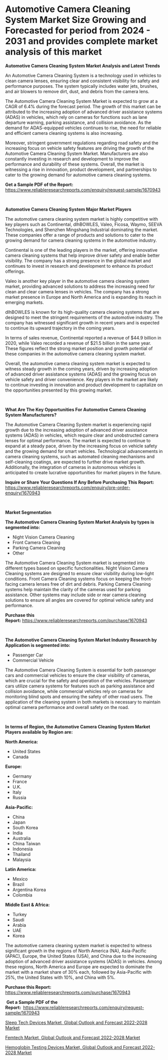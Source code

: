 <p><h1>Automotive Camera Cleaning System Market Size Growing and Forecasted for period from 2024 - 2031 and provides complete market analysis of this market</h1></p><p><strong>Automotive Camera Cleaning System Market Analysis and Latest Trends</strong></p>
<p><p>An Automotive Camera Cleaning System is a technology used in vehicles to clean camera lenses, ensuring clear and consistent visibility for safety and performance purposes. The system typically includes water jets, brushes, and air blowers to remove dirt, dust, and debris from the camera lens.</p><p>The Automotive Camera Cleaning System Market is expected to grow at a CAGR of 6.4% during the forecast period. The growth of this market can be attributed to the increasing adoption of advanced driver assistance systems (ADAS) in vehicles, which rely on cameras for functions such as lane departure warning, parking assistance, and collision avoidance. As the demand for ADAS-equipped vehicles continues to rise, the need for reliable and efficient camera cleaning systems is also increasing.</p><p>Moreover, stringent government regulations regarding road safety and the increasing focus on vehicle safety features are driving the growth of the Automotive Camera Cleaning System Market. Manufacturers are also constantly investing in research and development to improve the performance and durability of these systems. Overall, the market is witnessing a rise in innovation, product development, and partnerships to cater to the growing demand for automotive camera cleaning systems.</p></p>
<p><strong>Get a Sample PDF of the Report:&nbsp;</strong> <a href="https://www.reliableresearchreports.com/enquiry/request-sample/1670943">https://www.reliableresearchreports.com/enquiry/request-sample/1670943</a></p>
<p>&nbsp;</p>
<p><strong>Automotive Camera Cleaning System Major Market Players</strong></p>
<p><p>The automotive camera cleaning system market is highly competitive with key players such as Continental, dlhBOWLES, Valeo, Ficosa, Waymo, SEEVA Technologies, and Shenzhen Mingshang Industrial dominating the market. These companies offer a range of products and solutions to cater to the growing demand for camera cleaning systems in the automotive industry.</p><p>Continental is one of the leading players in the market, offering innovative camera cleaning systems that help improve driver safety and enable better visibility. The company has a strong presence in the global market and continues to invest in research and development to enhance its product offerings.</p><p>Valeo is another key player in the automotive camera cleaning system market, providing advanced solutions to address the increasing need for clean and clear camera lenses in vehicles. The company has a strong market presence in Europe and North America and is expanding its reach in emerging markets.</p><p>dlhBOWLES is known for its high-quality camera cleaning systems that are designed to meet the stringent requirements of the automotive industry. The company has witnessed significant growth in recent years and is expected to continue its upward trajectory in the coming years.</p><p>In terms of sales revenue, Continental reported a revenue of $44.9 billion in 2020, while Valeo recorded a revenue of $21.5 billion in the same year. These figures reflect the strong market position and growth potential of these companies in the automotive camera cleaning system market.</p><p>Overall, the automotive camera cleaning system market is expected to witness steady growth in the coming years, driven by increasing adoption of advanced driver assistance systems (ADAS) and the growing focus on vehicle safety and driver convenience. Key players in the market are likely to continue investing in innovation and product development to capitalize on the opportunities presented by this growing market.</p></p>
<p>&nbsp;</p>
<p><strong>What Are The Key Opportunities For Automotive Camera Cleaning System Manufacturers?</strong></p>
<p><p>The Automotive Camera Cleaning System market is experiencing rapid growth due to the increasing adoption of advanced driver assistance systems (ADAS) in vehicles, which require clear and unobstructed camera lenses for optimal performance. The market is expected to continue to expand at a steady pace, driven by the increasing focus on vehicle safety and the growing demand for smart vehicles. Technological advancements in camera cleaning systems, such as automated cleaning mechanisms and self-cleaning coatings, are expected to further drive market growth. Additionally, the integration of cameras in autonomous vehicles is anticipated to create lucrative opportunities for market players in the future.</p></p>
<p><strong>Inquire or Share Your Questions If Any Before Purchasing This Report:</strong> <a href="https://www.reliableresearchreports.com/enquiry/pre-order-enquiry/1670943">https://www.reliableresearchreports.com/enquiry/pre-order-enquiry/1670943</a></p>
<p>&nbsp;</p>
<p><strong>Market Segmentation</strong></p>
<p><strong>The Automotive Camera Cleaning System Market Analysis by types is segmented into:</strong></p>
<p><ul><li>Night Vision Camera Cleaning</li><li>Front Camera Cleaning</li><li>Parking Camera Cleaning</li><li>Other</li></ul></p>
<p><p>The Automotive Camera Cleaning System market is segmented into different types based on specific functionalities. Night Vision Camera Cleaning systems are designed to ensure clear visibility during low-light conditions. Front Camera Cleaning systems focus on keeping the front-facing camera lenses free of dirt and debris. Parking Camera Cleaning systems help maintain the clarity of the cameras used for parking assistance. Other systems may include side or rear camera cleaning solutions to ensure all angles are covered for optimal vehicle safety and performance.</p></p>
<p><strong>Purchase this Report:&nbsp;</strong><a href="https://www.reliableresearchreports.com/purchase/1670943">https://www.reliableresearchreports.com/purchase/1670943</a></p>
<p>&nbsp;</p>
<p><strong>The Automotive Camera Cleaning System Market Industry Research by Application is segmented into:</strong></p>
<p><ul><li>Passenger Car</li><li>Commercial Vehicle</li></ul></p>
<p><p>The Automotive Camera Cleaning System is essential for both passenger cars and commercial vehicles to ensure the clear visibility of cameras, which are crucial for the safety and operation of the vehicles. Passenger cars utilize camera systems for features such as parking assistance and collision avoidance, while commercial vehicles rely on cameras for monitoring blind spots and ensuring the safety of other road users. The application of the cleaning system in both markets is necessary to maintain optimal camera performance and overall safety on the road.</p></p>
<p>&nbsp;</p>
<p><strong>In terms of Region, the Automotive Camera Cleaning System Market Players available by Region are:</strong></p>
<p>
    <p> <strong> North America: </strong>
        <ul>
            <li>United States</li>
            <li>Canada</li>
        </ul>
        </p> 
    <p> <strong> Europe: </strong>
        <ul>
            <li>Germany</li>
            <li>France</li>
            <li>U.K.</li>
            <li>Italy</li>
            <li>Russia</li>
        </ul>
        </p> 
    <p> <strong> Asia-Pacific: </strong>
        <ul>
            <li>China</li>
            <li>Japan</li>
            <li>South Korea</li>
            <li>India</li>
            <li>Australia</li>
            <li>China Taiwan</li>
            <li>Indonesia</li>
            <li>Thailand</li>
            <li>Malaysia</li>
        </ul>
        </p> 
    <p> <strong> Latin America: </strong>
        <ul>
            <li>Mexico</li>
            <li>Brazil</li>
            <li>Argentina Korea</li>
            <li>Colombia</li>
        </ul>
        </p> 
    <p> <strong> Middle East & Africa: </strong>
        <ul>
            <li>Turkey</li>
            <li>Saudi</li>
            <li>Arabia</li>
            <li>UAE</li>
            <li>Korea</li>
        </ul>
    </p>
    </p>
<p><p>The automotive camera cleaning system market is expected to witness significant growth in the regions of North America (NA), Asia-Pacific (APAC), Europe, the United States (USA), and China due to the increasing adoption of advanced driver assistance systems (ADAS) in vehicles. Among these regions, North America and Europe are expected to dominate the market with a market share of 30% each, followed by Asia-Pacific with 25%, the United States with 10%, and China with 5%.</p></p>
<p><strong>Purchase this Report: </strong><a href="https://www.reliableresearchreports.com/purchase/1670943">https://www.reliableresearchreports.com/purchase/1670943</a></p>
<p>&nbsp;<strong>Get a Sample PDF of the Report:&nbsp;&nbsp;</strong><a href="https://www.reliableresearchreports.com/enquiry/request-sample/1670943">https://www.reliableresearchreports.com/enquiry/request-sample/1670943</a></p>
<p><strong></strong></p>
<p><p><a href="https://view.publitas.com/reportprime-1/sleep-tech-devices-market-global-outlook-and-forecast-2022-2028-market-insights-market-players-and-forecast-till-2030/">Sleep Tech Devices Market, Global Outlook and Forecast 2022-2028 Market</a></p><p><a href="https://view.publitas.com/reportprime-1/femtech-market-global-outlook-and-forecast-2022-2028-market-insights-market-players-and-forecast-till-2030/">Femtech Market, Global Outlook and Forecast 2022-2028 Market</a></p><p><a href="https://view.publitas.com/reportprime-1/hemoglobin-testing-devices-market-global-outlook-and-forecast-2022-2028-market-size-market-share-and-global-market-analysis-report-2023-2030/">Hemoglobin Testing Devices Market, Global Outlook and Forecast 2022-2028 Market</a></p></p>